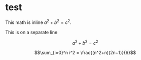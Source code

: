 # test

This math is inline $`a^2+b^2=c^2`$.

This is on a separate line
```math
a^2+b^2=c^2
```

$$\sum_{i=0}^n i^2 = \frac{(n^2+n)(2n+1)}{6}$$
